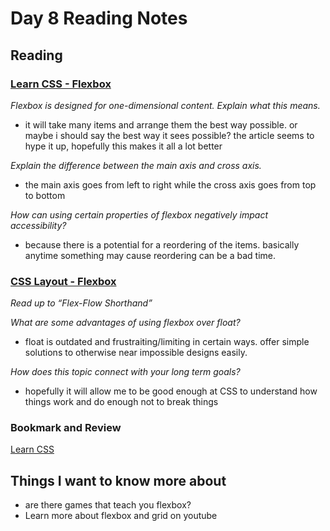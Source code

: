 # Day 8 Reading Notes

## Reading

### [Learn CSS - Flexbox](https://web.dev/learn/css/flexbox/)

_Flexbox is designed for one-dimensional content. Explain what this means._

- it will take many items and arrange them the best way possible. or maybe i should say the best way it sees possible? the article seems to hype it up, hopefully this makes it all a lot better

_Explain the difference between the main axis and cross axis._

- the main axis goes from left to right while the cross axis goes from top to bottom

_How can using certain properties of flexbox negatively impact accessibility?_

- because there is a potential for a reordering of the items. basically anytime something may cause reordering can be a bad time.

### [CSS Layout - Flexbox](https://web.dev/learn/css/layout/)

_Read up to “Flex-Flow Shorthand”_

_What are some advantages of using flexbox over float?_

- float is outdated and frustraiting/limiting in certain ways. offer simple solutions to otherwise near impossible designs easily.

_How does this topic connect with your long term goals?_

- hopefully it will allow me to be good enough at CSS to understand how things work and do enough not to break things

### Bookmark and Review

[Learn CSS](https://web.dev/learn/css/layout/)

## Things I want to know more about

- are there games that teach you flexbox?
- Learn more about flexbox and grid on youtube